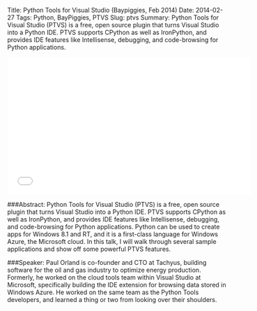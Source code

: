 Title: Python Tools for Visual Studio (Baypiggies, Feb 2014)
Date: 2014-02-27
Tags: Python, BayPiggies, PTVS
Slug: ptvs
Summary: Python Tools for Visual Studio (PTVS) is a free, open source plugin that turns Visual Studio into a Python IDE.  PTVS supports CPython as well as IronPython, and provides IDE features like Intellisense, debugging, and code-browsing for Python applications.

<iframe width="560" height="315" src="//www.youtube.com/embed/cpc1t1wRI_o" frameborder="0" allowfullscreen></iframe>

###Abstract:
Python Tools for Visual Studio (PTVS) is a free, open source plugin that turns Visual Studio into a Python IDE.  PTVS supports CPython as well as IronPython, and provides IDE features like Intellisense, debugging, and code-browsing for Python applications.  Python can be used to create apps for Windows 8.1 and RT, and it is a first-class language for Windows Azure, the Microsoft cloud.  In this talk, I will walk through several sample applications and show off some powerful PTVS features.

###Speaker: 
Paul Orland is co-founder and CTO at Tachyus, building software for the oil and gas industry to optimize energy production.  Formerly, he worked on the cloud tools team within Visual Studio at Microsoft, specifically building the IDE extension for browsing data stored in Windows Azure.  He worked on the same team as the Python Tools developers, and learned a thing or two from looking over their shoulders.


